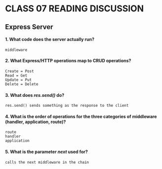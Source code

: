 # CLASS 07 READING DISCUSSION 
## Express Server

#### 1. What code does the server actually run?
    middleware
#### 2. What Express/HTTP operations map to CRUD operations?
    Create = Post
    Read = Get
    Update = Put
    Delete = Delete
#### 3. What does *res.send()* do?
    res.send() sends something as the response to the client
#### 4. What is the order of operations for the three categories of middleware (handler, application, route)?
    route
    handler
    application
#### 5. What is the parameter *next* used for?
    calls the next middleware in the chain
